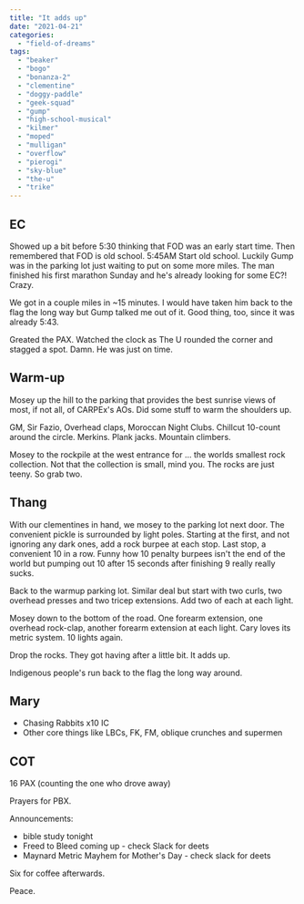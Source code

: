 ```yaml
---
title: "It adds up"
date: "2021-04-21"
categories: 
  - "field-of-dreams"
tags: 
  - "beaker"
  - "bogo"
  - "bonanza-2"
  - "clementine"
  - "doggy-paddle"
  - "geek-squad"
  - "gump"
  - "high-school-musical"
  - "kilmer"
  - "moped"
  - "mulligan"
  - "overflow"
  - "pierogi"
  - "sky-blue"
  - "the-u"
  - "trike"
---
```


## EC

Showed up a bit before 5:30 thinking that FOD was an early start time. Then remembered that FOD is old school. 5:45AM Start old school. Luckily Gump was in the parking lot just waiting to put on some more miles. The man finished his first marathon Sunday and he's already looking for some EC?! Crazy.

We got in a couple miles in ~15 minutes. I would have taken him back to the flag the long way but Gump talked me out of it. Good thing, too, since it was already 5:43.

Greated the PAX. Watched the clock as The U rounded the corner and stagged a spot. Damn. He was just on time.

## Warm-up

Mosey up the hill to the parking that provides the best sunrise views of most, if not all, of CARPEx's AOs. Did some stuff to warm the shoulders up.

GM, Sir Fazio, Overhead claps, Moroccan Night Clubs. Chillcut 10-count around the circle. Merkins. Plank jacks. Mountain climbers.

Mosey to the rockpile at the west entrance for ... the worlds smallest rock collection. Not that the collection is small, mind you. The rocks are just teeny. So grab two.

## Thang

With our clementines in hand, we mosey to the parking lot next door. The convenient pickle is surrounded by light poles. Starting at the first, and not ignoring any dark ones, add a rock burpee at each stop. Last stop, a convenient 10 in a row. Funny how 10 penalty burpees isn't the end of the world but pumping out 10 after 15 seconds after finishing 9 really really sucks.

Back to the warmup parking lot. Similar deal but start with two curls, two overhead presses and two tricep extensions. Add two of each at each light.

Mosey down to the bottom of the road. One forearm extension, one overhead rock-clap, another forearm extension at each light. Cary loves its metric system. 10 lights again.

Drop the rocks. They got having after a little bit. It adds up.

Indigenous people's run back to the flag the long way around.

## Mary

- Chasing Rabbits x10 IC
- Other core things like LBCs, FK, FM, oblique crunches and supermen

## COT

16 PAX (counting the one who drove away)

Prayers for PBX.

Announcements:

- bible study tonight
- Freed to Bleed coming up - check Slack for deets
- Maynard Metric Mayhem for Mother's Day - check slack for deets

Six for coffee afterwards.

Peace.
